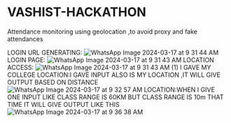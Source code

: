 # VASHIST-HACKATHON
Attendance monitoring using geolocation ,to avoid proxy and fake attendances

LOGIN URL GENERATING:
![WhatsApp Image 2024-03-17 at 9 31 44 AM](https://github.com/upparalokamma/VASHIST-HACKATHON/assets/163702956/d0a0f580-ed9e-4993-860f-d8c2a5c84e29)
LOGIN PAGE:
![WhatsApp Image 2024-03-17 at 9 31 43 AM](https://github.com/upparalokamma/VASHIST-HACKATHON/assets/163702956/810bb515-ae91-41fb-9f61-02d893806a4a)
LOCATION ACCESS:
![WhatsApp Image 2024-03-17 at 9 31 43 AM (1)](https://github.com/upparalokamma/VASHIST-HACKATHON/assets/163702956/15af847c-0f95-4f6a-8756-a6ff70868669)
I GAVE MY COLLEGE LOCATION:I GAVE INPUT ALSO IS MY LOCATION ,IT WILL GIVE OUTPUT BASED ON DISTANCE 
![WhatsApp Image 2024-03-17 at 9 32 57 AM](https://github.com/upparalokamma/VASHIST-HACKATHON/assets/163702956/56c16449-1037-43ef-aca1-0d2743e71627)
LOCATION:WHEN I GIVE ONE INPUT LIKE CLASS RANGE IS 60KM BUT CLASS RANGE IS 10m THAT TIME IT WILL GIVE OUTPUT LIKE THIS
![WhatsApp Image 2024-03-17 at 9 36 38 AM](https://github.com/upparalokamma/VASHIST-HACKATHON/assets/163702956/ceb34c31-dd56-4294-ab79-54690de143e9)











